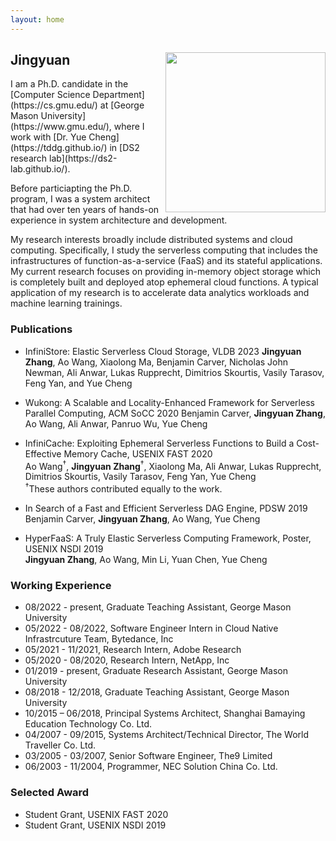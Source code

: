 ```yaml
---
layout: home
---   
```

<h2>
<img src="image/2012_sq.jpg"
  width="256"
  height="256"
  style="float:right;">
  Jingyuan
</h2>
I am a Ph.D. candidate in the [Computer Science Department](https://cs.gmu.edu/) at [George Mason University](https://www.gmu.edu/), where I work with [Dr. Yue Cheng](https://tddg.github.io/) in [DS2 research lab](https://ds2-lab.github.io/). 

Before particiapting the Ph.D. program, I was a system architect that had over ten years of hands-on experience in system architecture and development.

My research interests broadly include distributed systems and cloud computing. Specifically, I study the serverless computing that includes the infrastructures of function-as-a-service (FaaS) and its stateful applications. My current research focuses on providing in-memory object storage which is completely built and deployed atop ephemeral cloud functions. A typical application of my research is to accelerate data analytics workloads and machine learning trainings.

### Publications
* InfiniStore: Elastic Serverless Cloud Storage, VLDB 2023
**Jingyuan Zhang**, Ao Wang, Xiaolong Ma, Benjamin Carver, Nicholas John Newman, Ali Anwar, Lukas Rupprecht, Dimitrios Skourtis, Vasily Tarasov, Feng Yan,  and Yue Cheng

* Wukong: A Scalable and Locality-Enhanced Framework for Serverless Parallel Computing, ACM SoCC 2020
Benjamin Carver, **Jingyuan Zhang**, Ao Wang, Ali Anwar, Panruo Wu, Yue Cheng

* InfiniCache: Exploiting Ephemeral Serverless Functions to Build a Cost-Effective Memory Cache, USENIX FAST 2020  
Ao Wang<sup>†</sup>, **Jingyuan Zhang**<sup>†</sup>, Xiaolong Ma, Ali Anwar, Lukas Rupprecht, Dimitrios Skourtis, Vasily Tarasov, Feng Yan, Yue Cheng  
<sup>†</sup>These authors contributed equally to the work.  

* In Search of a Fast and Efficient Serverless DAG Engine, PDSW 2019  
Benjamin Carver, **Jingyuan Zhang**, Ao Wang, Yue Cheng

* HyperFaaS: A Truly Elastic Serverless Computing Framework, Poster, USENIX NSDI 2019  
**Jingyuan Zhang**, Ao Wang, Min Li, Yuan Chen, Yue Cheng

### Working Experience
* 08/2022 - present, Graduate Teaching Assistant, George Mason University
* 05/2022 - 08/2022, Software Engineer Intern in Cloud Native Infrastrcuture Team, Bytedance, Inc
* 05/2021 - 11/2021, Research Intern, Adobe Research
* 05/2020 - 08/2020, Research Intern, NetApp, Inc
* 01/2019 - present, Graduate Research Assistant, George Mason University
* 08/2018 - 12/2018, Graduate Teaching Assistant, George Mason University
* 10/2015 – 06/2018, Principal Systems Architect, Shanghai Bamaying Education Technology Co. Ltd.
* 04/2007 - 09/2015, Systems Architect/Technical Director, The World Traveller Co. Ltd.
* 03/2005 - 03/2007, Senior Software Engineer, The9 Limited
* 06/2003 - 11/2004, Programmer, NEC Solution China Co. Ltd.

### Selected Award
* Student Grant, USENIX FAST 2020
* Student Grant, USENIX NSDI 2019
